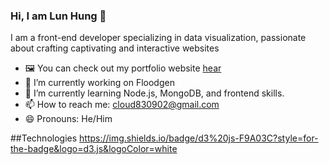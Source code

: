 ### Hi, I am Lun Hung 👋


I am a front-end developer specializing in data visualization, passionate about crafting captivating and interactive websites

- 🖼️ You can check out my portfolio website <a href="https://haolunhung.com" target="_blank">hear</a>
- 🔭 I’m currently working on Floodgen
- 🌱 I’m currently learning Node.js, MongoDB, and frontend skills.
- 📫 How to reach me: <a href="mailto:cloud830902@gmail.com?">cloud830902@gmail.com</a>
- 😄 Pronouns: He/Him


##Technologies
https://img.shields.io/badge/d3%20js-F9A03C?style=for-the-badge&logo=d3.js&logoColor=white


